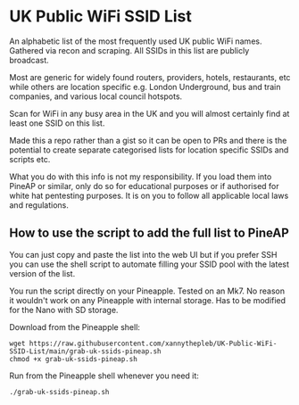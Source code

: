 # UK Public WiFi SSID List

An alphabetic list of the most frequently used UK public WiFi names. Gathered via recon and scraping. All SSIDs in this list are publicly broadcast.

Most are generic for widely found routers, providers, hotels, restaurants, etc while others are location specific e.g. London Underground, bus and train companies, and various local council hotspots.

Scan for WiFi in any busy area in the UK and you will almost certainly find at least one SSID on this list.

Made this a repo rather than a gist so it can be open to PRs and there is the potential to create separate categorised lists for location specific SSIDs and scripts etc.

What you do with this info is not my responsibility. If you load them into PineAP or similar, only do so for educational purposes or if authorised for white hat pentesting purposes. It is on you to follow all applicable local laws and regulations.

## How to use the script to add the full list to PineAP

You can just copy and paste the list into the web UI but if you prefer SSH you can use the shell script to automate filling your SSID pool with the latest version of the list.

You run the script directly on your Pineapple. Tested on an Mk7. No reason it wouldn't work on any Pineapple with internal storage. Has to be modified for the Nano with SD storage.

Download from the Pineapple shell:

```
wget https://raw.githubusercontent.com/xannythepleb/UK-Public-WiFi-SSID-List/main/grab-uk-ssids-pineap.sh
chmod +x grab-uk-ssids-pineap.sh
```

Run from the Pineapple shell whenever you need it:

```
./grab-uk-ssids-pineap.sh
```

